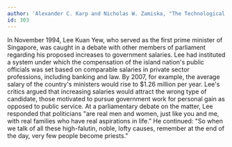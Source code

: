 ```yaml
---
author: 'Alexander C. Karp and Nicholas W. Zamiska, "The Technological Republic"'
id: 303
---
```


In November 1994, Lee Kuan Yew, who served as the first prime minister of Singapore, was caught in a debate with other members of parliament regarding his proposed increases to government salaries. Lee had instituted a system under which the compensation of the island nation's public officials was set based on comparable salaries in private sector professions, including banking and law. By 2007, for example, the average salary of the country's ministers would rise to $1.26 million per year. Lee's critics argued that increasing salaries would attract the wrong type of candidate, those motivated to pursue government work for personal gain as opposed to public service. At a parliamentary debate on the matter, Lee responded that politicians "are real men and women, just like you and me, with real families who have real aspirations in life." He continued: "So when we talk of all these high-falutin, noble, lofty causes, remember at the end of the day, very few people become priests."